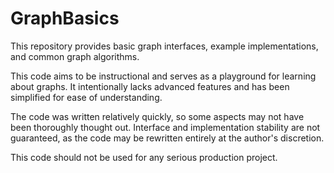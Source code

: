 # GraphBasics

This repository provides basic graph interfaces, example implementations, and common graph algorithms.

This code aims to be instructional and serves as a playground for learning about graphs. It intentionally lacks advanced features and has been simplified for ease of understanding.

The code was written relatively quickly, so some aspects may not have been thoroughly thought out. Interface and implementation stability are not guaranteed, as the code may be rewritten entirely at the author's discretion.

This code should not be used for any serious production project.
